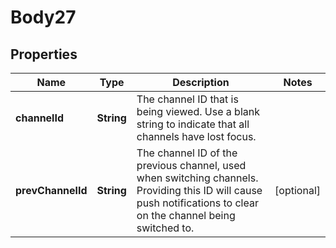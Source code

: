 
# Body27

## Properties
Name | Type | Description | Notes
------------ | ------------- | ------------- | -------------
**channelId** | **String** | The channel ID that is being viewed. Use a blank string to indicate that all channels have lost focus. | 
**prevChannelId** | **String** | The channel ID of the previous channel, used when switching channels. Providing this ID will cause push notifications to clear on the channel being switched to. |  [optional]



